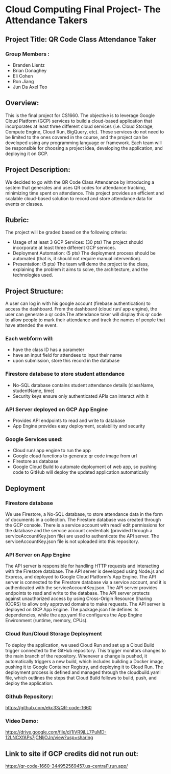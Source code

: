 # Cloud Computing Final Project- The Attendance Takers
## Project Title: QR Code Class Attendance Taker
### Group Members :
 - Branden Lientz
 - Brian Donaghey
 - Eli Cohen
 - Ron Jiang
 - Jun Da Axel Teo
 ## Overview:
 This is the final project for CS1660. The objective is to leverage Google Cloud Platform (GCP) services to build a
 cloud-based application that incorporates at least three different cloud services (i.e. Cloud Storage, Compute Engine,
 Cloud Run, BigQuery, etc). These services do not need to be limited to the ones covered in the course, and the
 project can be developed using any programming language or framework.
 Each team will be responsible for choosing a project idea, developing the application, and deploying it on GCP.
## Project Description:
 We decided to go with the QR Code Class Attendance by introducing a system that generates and uses QR codes for
 attendance tracking, minimizing time spent on attendance. This project provides an efficient and scalable
 cloud-based solution to record and store attendance data for events or classes.
 ## Rubric:
 The project will be graded based on the following criteria:
 - Usage of at least 3 GCP Services: (30 pts) The project should incorporate at least three different GCP services.
 - Deployment Automation: (5 pts) The deployment process should be automated (that is, it should not require manual
 intervention).
 - Presentation: (5 pts) The team will demo the project to the class, explaining the problem it aims to solve, the
 architecture, and the technologies used.
## Project Structure:
A user can log in with his google account (firebase authentication) to access the dashboard. From the dashboard (cloud run/ app engine), the user can generate a qr code.The attendance taker will display this qr code to allow people to mark their attendance and track the names of people that have attended the event.
### Each webform will:
- have the class ID has a parameter
 - have an input field for attendees to input their name
 - upon submission, store this record in the database
### Firestore database to store student attendance
 - No-SQL database contains student attendance details (className, studentName, time)
 - Security keys ensure only authenticated APIs can interact with it
### API Server deployed on GCP App Engine
 - Provides API endpoints to read and write to database
 - App Engine provides easy deployment, scalability and security
### Google Services used:
 - Cloud run/ app engine to run the app
 - Google cloud functions to generate qr code image from url
 - Firestore as database
 - Google Cloud Build to automate deployment of web app, so pushing code to GitHub will deploy the updated application automatically
## Deployment
### Firestore database
We use Firestore, a No-SQL database, to store attendance data in the form of documents in a collection. The Firestore database was created through the GCP console. There is a service account with read/ edit permissions for the database and the service account credentials (provided through a serviceAccountKey.json file) are used to authenticate the API server. The serviceAccountKey.json file is not uploaded into this repository.


### API Server on App Engine
The API server is responsible for handling HTTP requests and interacting with the Firestore database. The API server is developed using Node.js and Express, and deployed to Google Cloud Platform's App Engine.
The API server is connected to the Firestore database via a service account, and it is authenticated with the serviceAccountKey.json. The API server provides endpoints to read and write to the database. The API server protects against unauthorized access by using Cross-Origin Resource Sharing (CORS) to allow only approved domains to make requests.
The API server is deployed on GCP App Engine. The package.json file defines its dependencies, while the app.yaml file configures the App Engine Environment (runtime, memory, CPUs).


### Cloud Run/Cloud Storage Deployment
To deploy the application, we used Cloud Run and set up a Cloud Build trigger connected to the GitHub repository. This trigger monitors changes to the main branch of the repository. Whenever a change is pushed, it automatically triggers a new build, which includes building a Docker image, pushing it to Google Container Registry, and deploying it to Cloud Run. The deployment process is defined and managed through the cloudbuild.yaml file, which outlines the steps that Cloud Build follows to build, push, and deploy the application.


### Github Repository:
https://github.com/ekc33/QR-code-1660


### Video Demo:
https://drive.google.com/file/d/1iVR9jLL7PuMD-12LNCXfAPs7jCNIjOJn/view?usp=sharing

## Link to site if GCP credits did not run out:

https://qr-code-1660-344952569457.us-central1.run.app/



